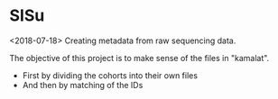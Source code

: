 # SISu

<2018-07-18>
Creating metadata from raw sequencing data.

The objective of this project is to make sense of the files in "kamalat".
  - First by dividing the cohorts into their own files
  - And then by matching of the IDs
